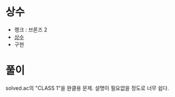 # 상수

- 랭크 : 브론즈 2
- [상수](https://www.acmicpc.net/problem/2908)
- 구현

# 풀이

solved.ac의 "CLASS 1"을 완클용 문제. 설명이 필요없을 정도로 너무 쉽다.

